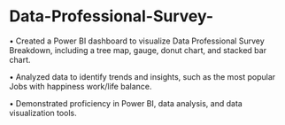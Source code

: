 # Data-Professional-Survey-
•	Created a Power BI dashboard to visualize Data Professional Survey Breakdown, including a tree map, gauge, donut chart, and stacked bar chart.

•	Analyzed data to identify trends and insights, such as the most popular Jobs with happiness work/life balance.

•	Demonstrated proficiency in Power BI, data analysis, and data visualization tools.
